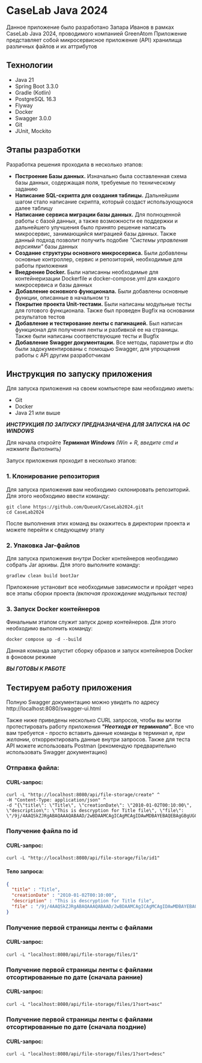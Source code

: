 # CaseLab Java 2024
Данное приложение было разработано Запара Иванов в рамках CaseLab Java 2024, проводимого компанией GreenAtom
Приложение представляет собой микросервисное приложение (API) хранилища различных файлов и их аттрибутов

## Технологии
- Java 21
- Spring Boot 3.3.0
- Gradle (Kotlin)
- PostgreSQL 16.3
- Flyway
- Docker
- Swagger 3.0.0
- Git
- JUnit, Mockito

## Этапы разработки
Разработка решения проходила в несколько этапов:
- **Построение Базы данных.** Изначально была составленная схема базы данных, содержащая поля, требуемые по техническому заданию
- **Написание SQL-скрипта для создания таблицы.** Дальнейшим шагом стало написание скрипта, который создаст использующуюся далее таблицу
- **Написание сервиса миграции базы данных.** Для полноценной работы с базой данных, а также возможности ее поддержки и дальнейшего улучшения было принято решение написать микросервис, занимающийся миграцией базы данных. Также данный подход позволит получить подобие *"Системы управления версиями"* базы данных
- **Создание структуры основного микросервиса.** Были добавлены основные контроллер, сервис и репозиторий, необходимые для работы приложения
- **Внедрение Docker.** Были написанны необходимые для контейнеризации Dockerfile и docker-compose.yml для каждого микросервиса и базы данных
- **Добавление основного функционала.** Были добавлены основные функции, описанные в начальном тз
- **Покрытие проекта Unit-тестами.** Были написаны модульные тесты для готового функционала. Также был проведен Bugfix на основании результатов тестов
- **Добавление и тестирование ленты с пагинацией.** Был написан функционал для получения ленты и разбивкой ее на страницы. Также были написаны соответствующие тесты и Bugfix
- **Добавление Swagger документации.** Все методы, параметры и dto были задокументированы с помощью Swagger, для упрощения работы с API другим разработчикам

## Инструкция по запуску приложения
Для запуска приложения на своем компьютере вам необходимо иметь:
- Git
- Docker
- Java 21 или выше

***ИНСТРУКЦИЯ ПО ЗАПУСКУ ПРЕДНАЗНАЧЕНА ДЛЯ ЗАПУСКА НА ОС WINDOWS***

Для начала откройте ***Терминал Windows*** *(Win + R, введите cmd и нажмите Выполнить)*

Запуск приложения проходит в несколько этапов:
### 1. Клонирование репозитория
Для запуска приложения вам необходимо склонировать репозиторий. Для этого необходимо ввести команду:
  ```shell
  git clone https://github.com/QueueX/CaseLab2024.git
  cd CaseLab2024
  ```
После выполнения этих команд вы окажитесь в директории проекта и можете перейти к следующему этапу

### 2. Упаковка Jar-файлов
Для запуска приложения внутри Docker контейнеров необходимо собрать Jar архивы. Для этого выполните команду:
  ```shell
  gradlew clean build bootJar
  ```
Приложение установит все необходимые зависимости и пройдет через все этапы сборки проекта *(включая прохождение модульных тестов)*

### 3. Запуск Docker контейнеров
Финальным этапом служит запуск докер контейнеров. Для этого необходимо выполнить команду:
  ```shell
  docker compose up -d --build
  ```
Данная команда запустит сборку образов и запуск контейнеров Docker в фоновом режиме

***ВЫ ГОТОВЫ К РАБОТЕ***

## Тестируем работу приложения
Полную Swagger документацию можно увидеть по адресу http://localhost:8080/swagger-ui.html

Также ниже приведены несколько CURL запросов, чтобы вы могли протестировать работу приложения ***"Неотходя от терминала"***. Все что вам требуется - просто вставить данные команды в терминал и, *при желании*, откорректировать данные внутри запросов. Также для теста API можете использовать Postman (рекомендую предварительно использовать Swagger документацию)

### Отправка файла:
  #### CURL-запрос:
  ```shell
  curl -L "http://localhost:8080/api/file-storage/create" ^
  -H "Content-Type: application/json" ^
  -d "{\"title\": \"Title\", \"creationDate\": \"2010-01-02T00:10:00\", \"description\": \"This is descryption for Title file\", \"file\": \"/9j/4AAQSkZJRgABAQAAAQABAAD/2wBDAAMCAgICAgMCAgIDAwMDBAYEBAQEBAgGBgUGCQgKCgkICQkKDA8MCgsOCwkJDRENDg8QEBEQCgwSExIQEw8QEBD=\"}"
  ```

### Получение файла по id
  #### CURL-запрос:
  ```shell
  curl -L "http://localhost:8080/api/file-storage/file/id1"
  ```
  #### Тело запроса:
  ```json
  {
    "title" : "Title",
    "creationDate" : "2010-01-02T00:10:00",
    "description" : "This is descryption for Title file",
    "file" : "/9j/4AAQSkZJRgABAQAAAQABAAD/2wBDAAMCAgICAgMCAgIDAwMDBAYEBAQEBAgGBgUGCQgKCgkICQkKDA8MCgsOCwkJDRENDg8QEBEQCgwSExIQEw8QEBD="
  }
  ```

### Получение первой страницы ленты с файлами
  #### CURL-запрос:  
  ```shell
  curl -L "localhost:8080/api/file-storage/files/1"
  ```

### Получение первой страницы ленты с файлами отсортированные по дате (сначала ранние)
  #### CURL-запрос:
  ```shell
  curl -L "localhost:8080/api/file-storage/files/1?sort=asc"
  ```

### Получение первой страницы ленты с файлами отсортированные по дате (сначала поздние)
  #### CURL-запрос:  
  ```shell
  curl -L "localhost:8080/api/file-storage/files/1?sort=desc"
  ```
